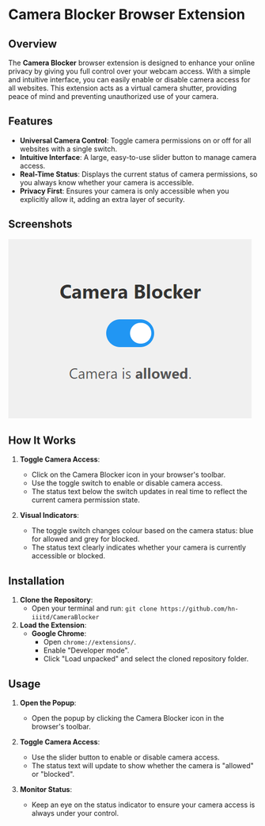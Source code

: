 # Camera Blocker Browser Extension


## Overview

The **Camera Blocker** browser extension is designed to enhance your online privacy by giving you full control over your webcam access. With a simple and intuitive interface, you can easily enable or disable camera access for all websites. This extension acts as a virtual camera shutter, providing peace of mind and preventing unauthorized use of your camera.

## Features

- **Universal Camera Control**: Toggle camera permissions on or off for all websites with a single switch.
- **Intuitive Interface**: A large, easy-to-use slider button to manage camera access.
- **Real-Time Status**: Displays the current status of camera permissions, so you always know whether your camera is accessible.
- **Privacy First**: Ensures your camera is only accessible when you explicitly allow it, adding an extra layer of security.

## Screenshots

![Screenshot](https://github.com/hn-iiitd/CameraBlocker/blob/main/Screenshot.png)
## How It Works

1. **Toggle Camera Access**:
   - Click on the Camera Blocker icon in your browser's toolbar.
   - Use the toggle switch to enable or disable camera access.
   - The status text below the switch updates in real time to reflect the current camera permission state.

2. **Visual Indicators**:
   - The toggle switch changes colour based on the camera status: blue for allowed and grey for blocked.
   - The status text clearly indicates whether your camera is currently accessible or blocked.

## Installation

1. **Clone the Repository**:
   - Open your terminal and run: `git clone https://github.com/hn-iiitd/CameraBlocker`
2. **Load the Extension**:
   - **Google Chrome**:
     - Open `chrome://extensions/`.
     - Enable "Developer mode".
     - Click "Load unpacked" and select the cloned repository folder.

## Usage

1. **Open the Popup**:
   - Open the popup by clicking the Camera Blocker icon in the browser's toolbar.

2. **Toggle Camera Access**:
   - Use the slider button to enable or disable camera access. 
   - The status text will update to show whether the camera is "allowed" or "blocked".

3. **Monitor Status**:
   - Keep an eye on the status indicator to ensure your camera access is always under your control.

